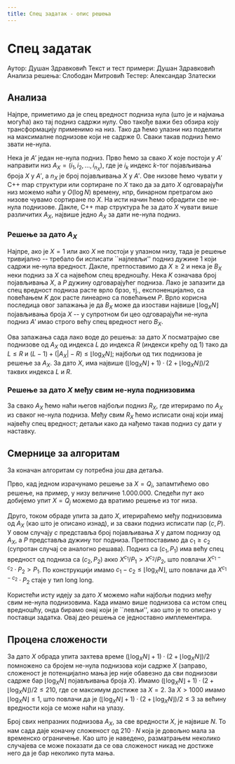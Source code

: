 ```yaml
---
title: Спец задатак - опис решења
---
```


# Спец задатак

Аутор: Душан Здравковић
Текст и тест примери: Душан Здравковић
Анализа решења: Слободан Митровић
Тестер: Александар Златески

## Анализа
Најпре, приметимо да је спец вредност подниза нула (што је и најмања могућа) ако тај подниз садржи нулу. Ово такође важи без обзира коју трансформацију применимо на низ. Тако да ћемо улазни низ поделити на максималне поднизове који не садрже $0$. Сваки такав подниз ћемо звати не-нула.

Нека је $A'$ један не-нула подниз. Прво ћемо за свако $X$ које постоји у $A'$ направити низ $A_X = (i_1, i_2, \ldots, i_{n_X})$, где је $i_k$ индекс $k$-тог појављивања броја $X$ у $A'$, а $n_X$ је број појављивања $X$ у $A'$. Ове низове ћемо чувати у C++ map структури или сортиране по $X$ тако да за дато $X$ одговарајући низ можемо наћи у $O(\log N)$ времену, нпр, бинарном претрагом ако низове чувамо сортиране по $X$. На исти начин ћемо обрадити све не-нула поднизове. Дакле, C++ map структура ће за дато $X$ чувати више различитих $A_X$, највише једно $A_X$ за дати не-нула подниз.

### Решење за дато $A_X$
Најпре, ако је $X = 1$ или ако $X$ не постоји у улазном низу, тада је решење тривијално -- требало би исписати ``најлевљи'' подниз дужине $1$ који садржи не-нула вредност. Дакле, претпоставимо да $X \ge 2$ и нека је $B_X$ неки подниз за $X$ са највећом спец вредношћу. Нека $K$ означава број појављивања $X$, а $P$ дужину одговарајућег подниза. Лако је запазити да спец вредност подниза расте врло брзо, тј., експоненцијално, са повећањем $K$ док расте линеарно са повећањем $P$. Врло корисна последица овог запажања је да $B_X$ може да изостави највише $\lfloor \log_X N \rfloor$ појављивања броја $X$ -- у супротном би цео одговарајући не-нула подниз $А'$ имао строго већу спец вредност него $B_X$.

Ова запажања сада лако воде до решења: за дато $X$ посматрајмо све поднизове од $A_X$ од индекса $L$ до индекса $R$ (индекси крећу од $1$) тако да $L \le R$ и $(L - 1) + (|A_X| - R) \le \lfloor \log_X N \rfloor$; најбољи од тих поднизова је решење за $A_X$. За дато $X$, има највише $(\lfloor \log_X N \rfloor + 1) \cdot (2 + \lfloor \log_X N \rfloor) / 2$ таквих индекса $L$ и $R$.

### Решење за дато $X$ међу свим не-нула поднизовима
За свако $A_X$ ћемо наћи његов најбољи подниз $R_X$, где итерирамо по $A_X$ из сваког не-нула подниза. Међу свим $R_X$ ћемо исписати онај који имај највећу спец вредност; детаљи како да нађемо такав подниз су дати у наставку.


## Смернице за алгоритам
За коначан алгоритам су потребна још два детаља.

Прво, кад једном израчунамо решење за $X = Q_i$, запамтићемо ово решење, на пример, у низу величине $1.000.000$. Cледећи пут ако добијемо упит $X = Q_j$ можемо да вратимо решење из тог низа.

Друго, током обраде упита за дато $X$, итерираћемо међу поднизовима од $A_X$ (као што је описано изнад), и за сваки подниз исписати пар $(c, P)$. У овом случају $c$ представља број појављивања $X$ у датом поднизу од $A_X$, а $P$ представља дужину тог подниза. Претпоставимо да $c_1 \ge c_2$ (супротан случај се аналогно решава). Подниз са $(c_1, P_1)$ има већу спец вредност од подниза са $(c_2, P_2)$ акко $X^{c_1} / P_1 > X^{c_2} / P_2$, што повлачи $X^{c_1 - c_2} \cdot P_2 > P_1$. По конструкцији имамо $c_1 - c_2 \le \lfloor \log_X N \rfloor$, што повлачи да $X^{c_1 - c_2} \cdot P_2$ стаје у тип long long.

Користећи исту идеју за дато $X$ можемо наћи најбољи подниз међу свим не-нула поднизовима. Када имамо више поднизова са истом спец вредношћу, онда бирамо онај који је ``левљи'', као што је то описано у поставци задатка. Овај део решења се једноставно имплементира.

## Процена сложености
За дато $X$ обрада упита захтева време $(\lfloor \log_X N \rfloor + 1) \cdot (2 + \lfloor \log_X N \rfloor) / 2$ помножено са бројем не-нула поднизова који садрже $X$ (заправо, сложеност је потенцијално мања јер није обавезно да сви поднизови садрже бар $\lfloor \log_X N \rfloor$ појављивања броја $X$). Имамо $(\lfloor \log_X N \rfloor + 1) \cdot (2 + \lfloor \log_X N \rfloor) / 2 \le 210$, где се максимум достиже за $X = 2$. За $X > 1000$ имамо $\lfloor \log_X N \rfloor \le 1$, што повлачи да је $(\lfloor \log_X N \rfloor + 1) \cdot (2 + \lfloor \log_X N \rfloor) / 2 \le 3$ за већину вредности која се може наћи на улазу.

Број свих непразних поднизова $A_X$, за све вредности $X$, је највише $N$. То нам сада даје коначну сложеност од $210 \cdot N$ која је довољно мала за временско ограничење. Као што је наведено, разматрањем неколико случајева се може показати да се ова сложеност никад не достиже него да је бар неколико пута мања.

